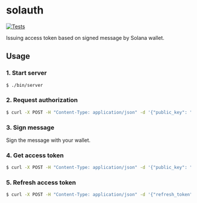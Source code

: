 # solauth

[![Tests](https://github.com/dmitrymomot/solauth/actions/workflows/tests.yml/badge.svg)](https://github.com/dmitrymomot/solauth/actions/workflows/tests.yml)

Issuing access token based on signed message by Solana wallet.

## Usage

### 1. Start server

```bash
$ ./bin/server
```

### 2. Request authorization

```bash
$ curl -X POST -H "Content-Type: application/json" -d '{"public_key": "[base58 encoded wallet address]"}' http://localhost:8080/auth/request
```

### 3. Sign message

Sign the message with your wallet.

### 4. Get access token

```bash
$ curl -X POST -H "Content-Type: application/json" -d '{"public_key": "[base58 encoded wallet address]", "signature": "[base64 encoded signature]", "message": "[same message from first request]"}' http://localhost:8080/auth/verify
```

### 5. Refresh access token

```bash
$ curl -X POST -H "Content-Type: application/json" -d '{"refresh_token": "[refresh token from prev req]"}' http://localhost:8080/auth/refresh
```
